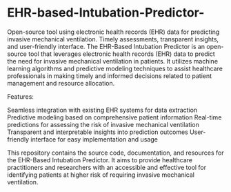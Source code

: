 # EHR-based-Intubation-Predictor-
Open-source tool using electronic health records (EHR) data for predicting invasive mechanical ventilation. Timely assessments, transparent insights, and user-friendly interface.
The EHR-Based Intubation Predictor is an open-source tool that leverages electronic health records (EHR) data to predict the need for invasive mechanical ventilation in patients. It utilizes machine learning algorithms and predictive modeling techniques to assist healthcare professionals in making timely and informed decisions related to patient management and resource allocation.

Features:

Seamless integration with existing EHR systems for data extraction
Predictive modeling based on comprehensive patient information
Real-time predictions for assessing the risk of invasive mechanical ventilation
Transparent and interpretable insights into prediction outcomes
User-friendly interface for easy implementation and usage

This repository contains the source code, documentation, and resources for the EHR-Based Intubation Predictor. It aims to provide healthcare practitioners and researchers with an accessible and effective tool for identifying patients at higher risk of requiring invasive mechanical ventilation.

